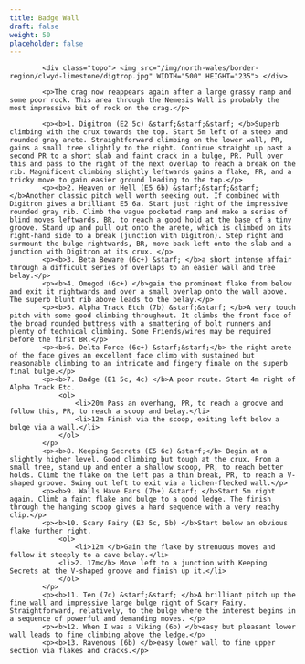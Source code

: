 ```yaml
---
title: Badge Wall
draft: false
weight: 50
placeholder: false
---
```




            <div class="topo"> <img src="/img/north-wales/border-region/clwyd-limestone/digtrop.jpg" WIDTH="500" HEIGHT="235"> </div>

            <p>The crag now reappears again after a large grassy ramp and some poor rock. This area through the Nemesis Wall is probably the most impressive bit of rock on the crag.</p>

            <p><b>1. Digitron (E2 5c) &starf;&starf;&starf; </b>Superb climbing with the crux towards the top. Start 5m left of a steep and rounded gray arete. Straightforward climbing on the lower wall, PR, gains a small tree slightly to the right. Continue straight up past a second PR to a short slab and faint crack in a bulge, PR. Pull over this and pass to the right of the next overlap to reach a break on the rib. Magnificent climbing slightly leftwards gains a flake, PR, and a tricky move to gain easier ground leading to the top.</p>
            <p><b>2. Heaven or Hell (E5 6b) &starf;&starf;&starf; </b>Another classic pitch well worth seeking out. If combined with Digitron gives a brilliant E5 6a. Start just right of the impressive rounded gray rib. Climb the vague pocketed ramp and make a series of blind moves leftwards, BR, to reach a good hold at the base of a tiny groove. Stand up and pull out onto the arete, which is climbed on its right-hand side to a break (junction with Digitron). Step right and surmount the bulge rightwards, BR, move back left onto the slab and a junction with Digitron at its crux. </p>
            <p><b>3. Beta Beware (6c+) &starf; </b>a short intense affair through a difficult series of overlaps to an easier wall and tree belay.</p>
            <p><b>4. Omegod (6c+) </b>gain the prominent flake from below and exit it rightwards and over a small overlap onto the wall above. The superb blunt rib above leads to the belay.</p>
            <p><b>5. Alpha Track Etch (7b) &starf;&starf; </b>A very touch pitch with some good climbing throughout. It climbs the front face of the broad rounded buttress with a smattering of bolt runners and plenty of technical climbing. Some Friends/wires may be required before the first BR.</p>
            <p><b>6. Delta Force (6c+) &starf;&starf;</b> the right arete of the face gives an excellent face climb with sustained but reasonable climbing to an intricate and fingery finale on the superb final bulge.</p>
            <p><b>7. Badge (E1 5c, 4c) </b>A poor route. Start 4m right of Alpha Track Etc.
                <ol>
                    <li>20m Pass an overhang, PR, to reach a groove and follow this, PR, to reach a scoop and belay.</li>
                    <li>12m Finish via the scoop, exiting left below a bulge via a wall.</li>
                </ol>
            </p>
            <p><b>8. Keeping Secrets (E5 6c) &starf;</b> Begin at a slightly higher level. Good climbing but tough at the crux. From a small tree, stand up and enter a shallow scoop, PR, to reach better holds. Climb the flake on the left pas a thin break, PR, to reach a V-shaped groove. Swing out left to exit via a lichen-flecked wall.</p>
            <p><b>9. Walls Have Ears (7b+) &starf; </b>Start 5m right again. Climb a faint flake and bulge to a good ledge. The finish through the hanging scoop gives a hard sequence with a very reachy clip.</p>
            <p><b>10. Scary Fairy (E3 5c, 5b) </b>Start below an obvious flake further right.
                <ol>
                    <li>12m </b>Gain the flake by strenuous moves and follow it steeply to a cave belay.</li>
                <li>2. 17m</b> Move left to a junction with Keeping Secrets at the V-shaped groove and finish up it.</li>
                </ol>
            </p>
            <p><b>11. Ten (7c) &starf;&starf; </b>A brilliant pitch up the fine wall and impressive large bulge right of Scary Fairy. Straightforward, relatively, to the bulge where the interest begins in a sequence of powerful and demanding moves. </p>
            <p><b>12. When I was a Viking (6b) </b>easy but pleasant lower wall leads to fine climbing above the ledge.</p>
            <p><b>13. Ravenous (6b) </b>easy lower wall to fine upper section via flakes and cracks.</p>




